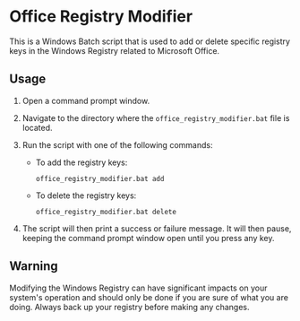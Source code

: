 # Office Registry Modifier

This is a Windows Batch script that is used to add or delete specific registry keys in the Windows Registry related to Microsoft Office.

## Usage

1. Open a command prompt window.
2. Navigate to the directory where the `office_registry_modifier.bat` file is located.
3. Run the script with one of the following commands:

   - To add the registry keys:
     ```
     office_registry_modifier.bat add
     ```
   - To delete the registry keys:
     ```
     office_registry_modifier.bat delete
     ```

4. The script will then print a success or failure message. It will then pause, keeping the command prompt window open until you press any key.

## Warning

Modifying the Windows Registry can have significant impacts on your system's operation and should only be done if you are sure of what you are doing. Always back up your registry before making any changes.